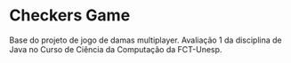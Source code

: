 # Checkers Game
Base do projeto de jogo de damas multiplayer.
Avaliação 1 da disciplina de Java no Curso de Ciência da Computação da FCT-Unesp. 
